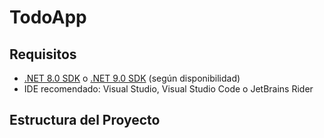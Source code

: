 # TodoApp


## Requisitos

- [.NET 8.0 SDK](https://dotnet.microsoft.com/download/dotnet/8.0) o [.NET 9.0 SDK](https://dotnet.microsoft.com/download/dotnet) (según disponibilidad)
- IDE recomendado: Visual Studio, Visual Studio Code o JetBrains Rider

## Estructura del Proyecto




